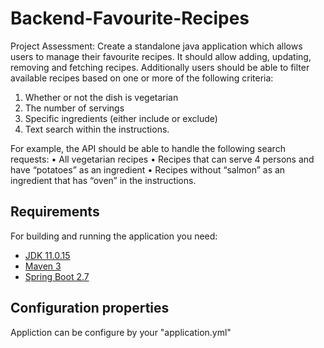 # Backend-Favourite-Recipes

Project Assessment:
Create a standalone java application which allows users to manage their favourite recipes. It should allow adding, updating, removing and fetching recipes. Additionally users should be able to filter available recipes based on one or more of the following criteria:
1. Whether or not the dish is vegetarian
2. The number of servings
3. Specific ingredients (either include or exclude)
4. Text search within the instructions.


For example, the API should be able to handle the following search requests:
• All vegetarian recipes
• Recipes that can serve 4 persons and have “potatoes” as an ingredient
• Recipes without “salmon” as an ingredient that has “oven” in the instructions.



## Requirements

For building and running the application you need:

- [JDK 11.0.15](https://www.oracle.com/nl/java/technologies/javase/jdk11-archive-downloads.html)
- [Maven 3](https://maven.apache.org)
- [Spring Boot 2.7](https://spring.io/projects/spring-boot#support)

## Configuration properties
Appliction can be configure by your "application.yml" 

